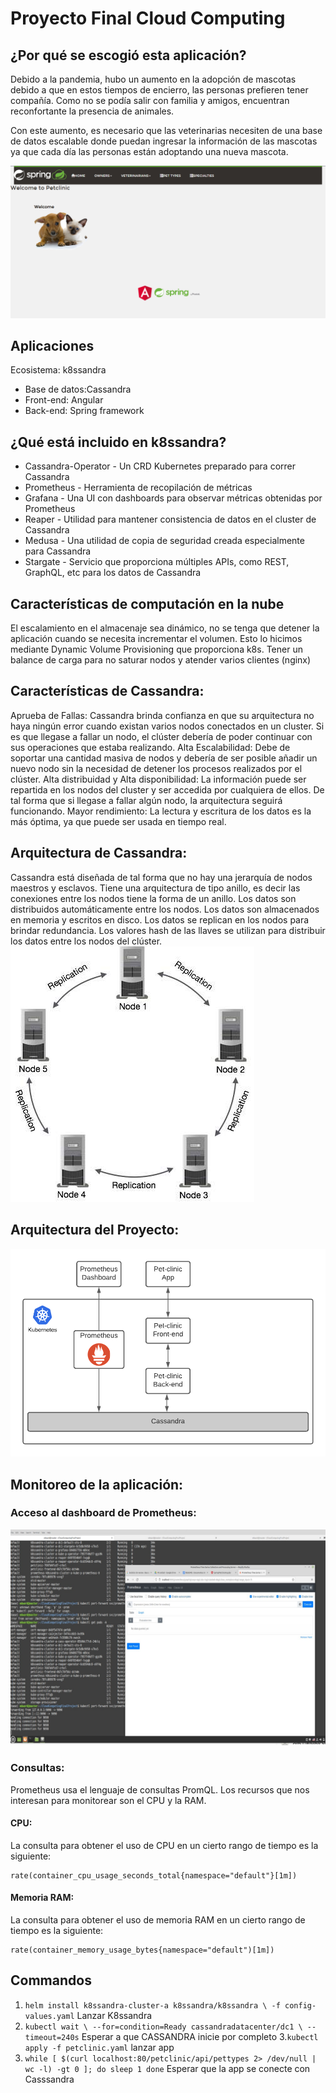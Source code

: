 # Proyecto Final Cloud Computing

## ¿Por qué se escogió esta aplicación?

Debido a la pandemia, hubo un aumento en la adopción de mascotas debido a que en estos tiempos de encierro, las personas prefieren tener compañía. Como no se podía salir con familia y amigos, encuentran reconfortante la presencia de animales. 

Con este aumento, es necesario que las veterinarias necesiten de una base de datos escalable donde puedan ingresar la información de las mascotas ya que cada día las personas están adoptando una nueva mascota.

![pagina](image.png)

## Aplicaciones

Ecosistema: k8ssandra
- Base de datos:Cassandra
- Front-end: Angular
- Back-end: Spring framework

## ¿Qué está incluido en k8ssandra?
- Cassandra-Operator - Un CRD Kubernetes preparado para correr Cassandra
- Prometheus - Herramienta de recopilación de métricas
- Grafana - Una UI con dashboards para observar métricas obtenidas por Prometheus
- Reaper - Utilidad para mantener consistencia de datos en el cluster de Cassandra
- Medusa - Una utilidad de copia de seguridad creada especialmente para Cassandra
- Stargate - Servicio que proporciona múltiples APIs, como REST, GraphQL, etc para los datos de Cassandra

## Características de computación en la nube

El escalamiento en el almacenaje sea dinámico, no se tenga que detener la aplicación cuando se necesita incrementar el volumen. Esto lo hicimos mediante Dynamic Volume Provisioning que proporciona k8s.
Tener un balance de carga para no saturar nodos y atender varios clientes (nginx)

## Características de Cassandra:
Aprueba de Fallas: Cassandra brinda confianza en que su arquitectura no haya ningún error cuando existan varios nodos conectados en un cluster. Si es que llegase a fallar un nodo, el clúster debería de poder continuar con sus operaciones que estaba realizando.
Alta Escalabilidad: Debe de soportar una cantidad masiva de nodos y debería de ser posible añadir un nuevo nodo sin la necesidad de detener los procesos realizados por el clúster.
Alta distribuidad y Alta disponibilidad: La información puede ser repartida en los nodos del cluster y ser accedida por cualquiera de ellos. De tal forma que si llegase a fallar algún nodo, la arquitectura seguirá funcionando.
Mayor rendimiento: La lectura y escritura de los datos es la más óptima, ya que puede ser usada en tiempo real.

## Arquitectura de Cassandra:
Cassandra está diseñada de tal forma que no hay una jerarquía de nodos maestros y esclavos.
Tiene una arquitectura de tipo anillo, es decir las conexiones entre los nodos tiene la forma de un anillo.
Los datos son distribuidos automáticamente entre los nodos.
Los datos son almacenados en memoria y escritos en disco.
Los datos se replican en los nodos para brindar redundancia.
Los valores hash de las llaves se utilizan para distribuir los datos entre los nodos del clúster.
![arqui](data_replication.jpg)
## Arquitectura del Proyecto:
![arqui](arquitecturaProyecto.png)

## Monitoreo de la aplicación:
### Acceso al dashboard de Prometheus:
![dashboard](monitoreo.jfif)
### Consultas:
Prometheus usa el lenguaje de consultas PromQL. Los recursos que nos interesan para monitorear son el CPU y la RAM.
#### CPU:
La consulta para obtener el uso de CPU en un cierto rango de tiempo es la siguiente:
```
rate(container_cpu_usage_seconds_total{namespace="default"}[1m])
```
#### Memoria RAM:
La consulta para obtener el uso de memoria RAM en un cierto rango de tiempo es la siguiente:
```
rate(container_memory_usage_bytes{namespace="default")[1m])
```
## Commandos
1. `helm install k8ssandra-cluster-a k8ssandra/k8ssandra \
  -f config-values.yaml` Lanzar K8ssandra
2. `kubectl wait \
  --for=condition=Ready cassandradatacenter/dc1 \
  --timeout=240s` Esperar a que CASSANDRA inicie por completo
 3.`kubectl apply -f petclinic.yaml` lanzar app
 4. `while [ $(curl localhost:80/petclinic/api/pettypes 2> /dev/null | wc -l) -gt 0 ];
  do
    sleep 1
  done` Esperar que la app se conecte con Casssandra

